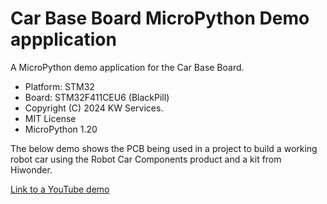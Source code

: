 # Car Base Board MicroPython Demo appplication
A MicroPython demo application for the Car Base Board.

* Platform: STM32
* Board: STM32F411CEU6 (BlackPill)
* Copyright (C) 2024 KW Services.
* MIT License
* MicroPython 1.20

The below demo shows the PCB being used in a project to build a
working robot car using the Robot Car Components product and a kit from Hiwonder.

[Link to a YouTube demo](https://www.youtube.com/watch?v=j6ZnRsQyT84)